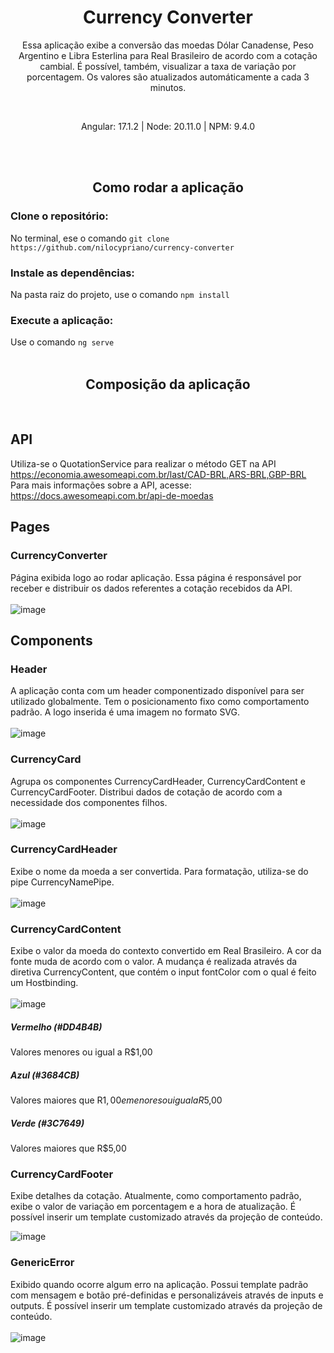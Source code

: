 <h1 align="center"> Currency Converter </h1>

<p align="center"> Essa aplicação exibe a conversão das moedas Dólar Canadense, Peso Argentino e Libra Esterlina para Real Brasileiro de acordo com a cotação cambial. É possível, também, visualizar a taxa de variação por porcentagem. Os valores são atualizados automáticamente a cada 3 minutos.
</p></br>
<p align="center">
Angular: 17.1.2 | Node: 20.11.0 | NPM: 9.4.0
</p>
</br>
</br>
<h2 align="center"> Como rodar a aplicação </h2> 

### Clone o repositório:
No terminal, ese o comando `git clone https://github.com/nilocypriano/currency-converter`

### Instale as dependências:
Na pasta raiz do projeto, use o comando `npm install`

### Execute a aplicação:
Use o comando `ng serve`
</br></br>
<h2 align="center"> Composição da aplicação</h2>
</br>

## API

Utiliza-se o QuotationService para realizar o método GET na API https://economia.awesomeapi.com.br/last/CAD-BRL,ARS-BRL,GBP-BRL
</br>
Para mais informações sobre a API, acesse: https://docs.awesomeapi.com.br/api-de-moedas


## Pages

### CurrencyConverter

Página exibida logo ao rodar aplicação. Essa página é responsável por receber e distribuir os dados referentes a cotação recebidos da API.</br></br>
![image](https://github.com/nilocypriano/currency-converter/assets/62026241/dc88a4c6-637f-4498-ab22-b3e497914c6d)
</br>
## Components

### Header
A aplicação conta com um header componentizado disponível para ser utilizado globalmente. Tem o posicionamento fixo como comportamento padrão. A logo inserida é uma imagem no formato SVG. </br> </br>
![image](https://github.com/nilocypriano/currency-converter/assets/62026241/20165896-69a6-410f-a5a2-18820fb7402d)

### CurrencyCard
Agrupa os componentes CurrencyCardHeader, CurrencyCardContent e CurrencyCardFooter. Distribui dados de cotação de acordo com a necessidade dos componentes filhos.</br> </br>
![image](https://github.com/nilocypriano/currency-converter/assets/62026241/d78c7eaf-053f-4c1a-9ff0-857a4e5532c3)

### CurrencyCardHeader

Exibe o nome da moeda a ser convertida. Para formatação, utiliza-se do pipe CurrencyNamePipe. </br> </br>
![image](https://github.com/nilocypriano/currency-converter/assets/62026241/4170df23-43b6-4fc5-839b-cc2f1ee79d04)

### CurrencyCardContent

Exibe o valor da moeda do contexto convertido em Real Brasileiro. A cor da fonte muda de acordo com o valor. A mudança é realizada através da diretiva CurrencyContent, que contém o input 
fontColor com o qual é feito um Hostbinding. </br> </br>
![image](https://github.com/nilocypriano/currency-converter/assets/62026241/2db2fd3b-42e2-45e9-a149-02f8fca0488d)

##### Vermelho (#DD4B4B)
Valores menores ou igual a R$1,00
##### Azul (#3684CB)
Valores maiores que R$1,00 e menores ou igual a R$5,00
##### Verde (#3C7649)
Valores maiores que R$5,00

### CurrencyCardFooter
Exibe detalhes da cotação. Atualmente, como comportamento padrão, exibe o valor de variação em porcentagem e a hora de atualização. É possível inserir um template customizado através da projeção de conteúdo.

![image](https://github.com/nilocypriano/currency-converter/assets/62026241/b7428901-a3a1-4743-bdb1-07f93d99b8ab)


### GenericError
Exibido quando ocorre algum erro na aplicação. Possui template padrão com mensagem e botão pré-definidas e personalizáveis através de inputs e outputs. É possível inserir um template customizado através da projeção de conteúdo. </br></br>
![image](https://github.com/nilocypriano/currency-converter/assets/62026241/fd1669b4-dab0-4e9f-962e-0e6dcd9fc803) 
  
